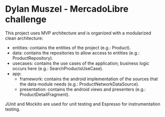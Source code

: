 # Dylan Muszel - MercadoLibre challenge

This project uses MVP architecture and is organized with a modularized clean architecture:
- entities: contains the entities of the project (e.g.: Product).
- data: contains the repositories to allow access to entities (e.g.: ProductRepository).
- usecases: contains the use cases of the application; business logic occurs here (e.g.: SearchProductsUseCase).
- app:
   - framework: contains the android implementation of the sources that the data module needs (e.g.: ProductNetworkDataSource).
   - presentation: contains the android views and presenters (e.g.: ProductDetailFragment).
   
JUnit and Mockito are used for unit testing and Espresso for instrumentation testing.